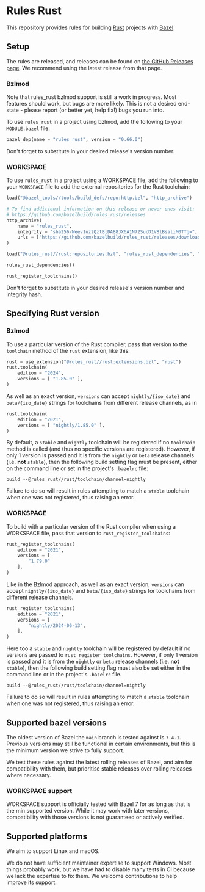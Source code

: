 # Rules Rust

This repository provides rules for building [Rust][rust] projects with [Bazel][bazel].

[bazel]: https://bazel.build/
[rust]: http://www.rust-lang.org/

<!-- TODO: Render generated docs on the github pages site again, https://bazelbuild.github.io/rules_rust/ -->

<a name="setup"></a>

## Setup

The rules are released, and releases can be found on [the GitHub Releases page](https://github.com/bazelbuild/rules_rust/releases). We recommend using the latest release from that page.

### Bzlmod

Note that rules_rust bzlmod support is still a work in progress. Most features should work, but bugs are more likely. This is not a desired end-state - please report (or better yet, help fix!) bugs you run into.

To use `rules_rust` in a project using bzlmod, add the following to your `MODULE.bazel` file:

```python
bazel_dep(name = "rules_rust", version = "0.66.0")
```

Don't forget to substitute in your desired release's version number.

### WORKSPACE

To use `rules_rust` in a project using a WORKSPACE file, add the following to your `WORKSPACE` file to add the external repositories for the Rust toolchain:

```python
load("@bazel_tools//tools/build_defs/repo:http.bzl", "http_archive")

# To find additional information on this release or newer ones visit:
# https://github.com/bazelbuild/rules_rust/releases
http_archive(
    name = "rules_rust",
    integrity = "sha256-Weev1uz2QztBlDA88JX6A1N72SucD1V8lBsaliM0TTg=",
    urls = ["https://github.com/bazelbuild/rules_rust/releases/download/0.48.0/rules_rust-v0.48.0.tar.gz"],
)

load("@rules_rust//rust:repositories.bzl", "rules_rust_dependencies", "rust_register_toolchains")

rules_rust_dependencies()

rust_register_toolchains()
```

Don't forget to substitute in your desired release's version number and integrity hash.

## Specifying Rust version

### Bzlmod

To use a particular version of the Rust compiler, pass that version to the `toolchain` method of the `rust` extension, like this:

```python
rust = use_extension("@rules_rust//rust:extensions.bzl", "rust")
rust.toolchain(
    edition = "2024",
    versions = [ "1.85.0" ],
)
```

As well as an exact version, `versions` can accept `nightly/{iso_date}` and `beta/{iso_date}` strings for toolchains from different release channels, as in

```python
rust.toolchain(
    edition = "2021",
    versions = [ "nightly/1.85.0" ],
)
```

By default, a `stable` and `nightly` toolchain will be registered if no `toolchain` method is called (and thus no specific versions are registered). However, if only 1 version is passed and it is from the `nightly` or `beta` release channels (i.e. __not__ `stable`), then the following build setting flag must be present, either on the command line or set in the project's `.bazelrc` file:

```text
build --@rules_rust//rust/toolchain/channel=nightly
```

Failure to do so will result in rules attempting to match a `stable` toolchain when one was not registered, thus raising an error.

### WORKSPACE

To build with a particular version of the Rust compiler when using a WORKSPACE file, pass that version to `rust_register_toolchains`:

```python
rust_register_toolchains(
    edition = "2021",
    versions = [
        "1.79.0"
    ],
)
```

Like in the Bzlmod approach, as well as an exact version, `versions` can accept `nightly/{iso_date}` and `beta/{iso_date}` strings for toolchains from different release channels.

```python
rust_register_toolchains(
    edition = "2021",
    versions = [
        "nightly/2024-06-13",
    ],
)
```

Here too a `stable` and `nightly` toolchain will be registered by default if no versions are passed to `rust_register_toolchains`. However,
if only 1 version is passed and it is from the `nightly` or `beta` release channels (i.e. __not__ `stable`), then the following build setting flag must
also be set either in the command line or in the project's `.bazelrc` file.

```text
build --@rules_rust//rust/toolchain/channel=nightly
```

Failure to do so will result in rules attempting to match a `stable` toolchain when one was not registered, thus raising an error.

## Supported bazel versions

The oldest version of Bazel the `main` branch is tested against is `7.4.1`. Previous versions may still be functional in certain environments, but this is the minimum version we strive to fully support.

We test these rules against the latest rolling releases of Bazel, and aim for compatibility with them, but prioritise stable releases over rolling releases where necessary.

### WORKSPACE support

WORKSPACE support is officially tested with Bazel 7 for as long as that is the min supported version. While it may work with later versions, compatibility with those versions is not guaranteed or actively verified.

## Supported platforms

We aim to support Linux and macOS.

We do not have sufficient maintainer expertise to support Windows. Most things probably work, but we have had to disable many tests in CI because we lack the expertise to fix them. We welcome contributions to help improve its support.
